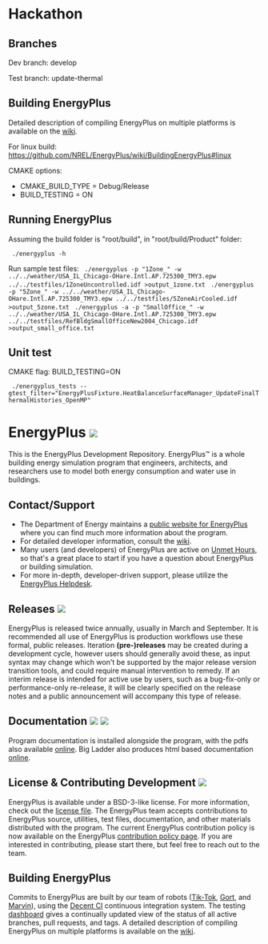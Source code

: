 Hackathon
===================================================================================================
## Branches
Dev branch: develop

Test branch: update-thermal

## Building EnergyPlus
Detailed description of compiling EnergyPlus on multiple platforms is available on the [wiki](https://github.com/NREL/EnergyPlus/wiki/BuildingEnergyPlus).

For linux build: https://github.com/NREL/EnergyPlus/wiki/BuildingEnergyPlus#linux

CMAKE options:
- CMAKE_BUILD_TYPE = Debug/Release
- BUILD_TESTING = ON

## Running EnergyPlus
Assuming the build folder is "root/build", in "root/build/Product" folder:

``` ./energyplus -h```

Run sample test files:
``` ./energyplus -p "1Zone_" -w  ../../weather/USA_IL_Chicago-OHare.Intl.AP.725300_TMY3.epw ../../testfiles/1ZoneUncontrolled.idf >output_1zone.txt```
``` ./energyplus -p "5Zone_" -w ../../weather/USA_IL_Chicago-OHare.Intl.AP.725300_TMY3.epw ../../testfiles/5ZoneAirCooled.idf >output_5zone.txt```
``` ./energyplus -a -p "SmallOffice_" -w ../../weather/USA_IL_Chicago-OHare.Intl.AP.725300_TMY3.epw ../../testfiles/RefBldgSmallOfficeNew2004_Chicago.idf >output_small_office.txt```

## Unit test

CMAKE flag: BUILD_TESTING=ON

``` ./energyplus_tests --gtest_filter="EnergyPlusFixture.HeatBalanceSurfaceManager_UpdateFinalThermalHistories_OpenMP"```


EnergyPlus [![](https://img.shields.io/github/downloads/nrel/energyplus/total.svg?colorB=FF7300)]()
===================================================================================================

This is the EnergyPlus Development Repository.  EnergyPlus™ is a whole building energy simulation program that engineers, architects, and researchers use to model both energy consumption and water use in buildings.

## Contact/Support

 - The Department of Energy maintains a [public website for EnergyPlus](https://energyplus.net) where you can find much more information about the program.
 - For detailed developer information, consult the [wiki](https://github.com/nrel/EnergyPlusTeam/wiki).
 - Many users (and developers) of EnergyPlus are active on [Unmet Hours](https://unmethours.com/), so that's a great place to start if you have a question about EnergyPlus or building simulation.
 - For more in-depth, developer-driven support, please utilize the [EnergyPlus Helpdesk](http://energyplus.helpserve.com/).

## Releases [![](https://img.shields.io/github/release/NREL/energyplus.svg?colorB=FF7300)](https://github.com/NREL/EnergyPlus/releases/latest)

EnergyPlus is released twice annually, usually in March and September.
It is recommended all use of EnergyPlus is production workflows use these formal, public releases.
Iteration **(pre-)releases** may be created during a development cycle, however users should generally avoid these, as input syntax may change which won't be supported by the major release version transition tools, and could require manual intervention to remedy.
If an interim release is intended for active use by users, such as a bug-fix-only or performance-only re-release, it will be clearly specified on the release notes and a public announcement will accompany this type of release.

## Documentation [![](https://img.shields.io/badge/docs-pdf-FF7300.svg)](https://energyplus.net/documentation) [![](https://img.shields.io/badge/docs-html-FF7300.svg)](http://bigladdersoftware.com/epx/docs/)

Program documentation is installed alongside the program, with the pdfs also available [online](https://energyplus.net/documentation).
Big Ladder also produces html based documentation [online](http://bigladdersoftware.com/epx/docs/).

## License & Contributing Development [![](https://img.shields.io/badge/license-BSD--3--like-FF7300.svg)](https://github.com/NREL/EnergyPlus/blob/develop/LICENSE.txt)

EnergyPlus is available under a BSD-3-like license.
For more information, check out the [license file](https://github.com/NREL/EnergyPlus/blob/develop/LICENSE.txt).
The EnergyPlus team accepts contributions to EnergyPlus source, utilities, test files, documentation, and other materials distributed with the program.
The current EnergyPlus contribution policy is now available on the EnergyPlus [contribution policy page](https://www.energyplus.net/contributing).
If you are interested in contributing, please start there, but feel free to reach out to the team.

## Building EnergyPlus

Commits to EnergyPlus are built by our team of robots ([Tik-Tok](https://github.com/nrel-bot), [Gort](https://github.com/nrel-bot-2), and [Marvin](https://github.com/nrel-bot-3)), using the [Decent CI](https://github.com/lefticus/decent_ci) continuous integration system.
The testing [dashboard](http://nrel.github.io/EnergyPlusBuildResults/) gives a continually updated view of the status of all active branches, pull requests, and tags.
A detailed description of compiling EnergyPlus on multiple platforms is available on the [wiki](https://github.com/NREL/EnergyPlus/wiki/BuildingEnergyPlus).
